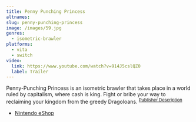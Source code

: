 ```yaml
---
title: Penny Punching Princess
altnames:
slug: penny-punching-princess
image: /images/59.jpg
genres:
  - isometric-brawler
platforms:
  - vita
  - switch
video:
  link: https://www.youtube.com/watch?v=914J5cslQZ0
  label: Trailer
---
```


Penny-Punching Princess is an isometric brawler that takes place in a world ruled by capitalism, where cash is king. Fight or bribe your way to reclaiming your kingdom from the greedy Dragoloans. <sup>[Publisher Description](https://www.nintendo.com/store/products/penny-punching-princess-switch/)</sup>

* [Nintendo eShop](https://www.nintendo.com/store/products/penny-punching-princess-switch/)
